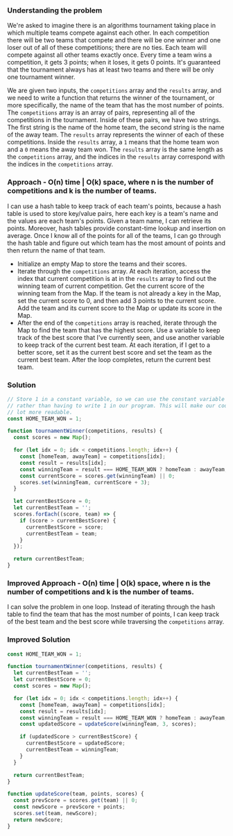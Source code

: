 ### Understanding the problem

We're asked to imagine there is an algorithms tournament taking place in which multiple teams compete against each other. In each competition there will be two teams that compete and there will be one winner and one loser out of all of these competitions; there are no ties. Each team will compete against all other teams exactly once. Every time a team wins a competition, it gets 3 points; when it loses, it gets 0 points. It's guaranteed that the tournament always has at least two teams and there will be only one tournament winner.

We are given two inputs, the `competitions` array and the `results` array, and we need to write a function that returns the winner of the tournament, or more specifically, the name of the team that has the most number of points. The `competitions` array is an array of pairs, representing all of the competitions in the tournament. Inside of these pairs, we have two strings. The first string is the name of the home team, the second string is the name of the away team. The `results` array represents the winner of each of these competitions. Inside the `results` array, a `1` means that the home team won and a `0` means the away team won. The `results` array is the same length as the `competitions` array, and the indices in the `results` array correspond with the indices in the `competitions` array.

### Approach - O(n) time | O(k) space, where n is the number of competitions and k is the number of teams.

I can use a hash table to keep track of each team's points, because a hash table is used to store key/value pairs, here each key is a team's name and the values are each team's points. Given a team name, I can retrieve its points. Moreover, hash tables provide constant-time lookup and insertion on average. Once I know all of the points for all of the teams, I can go through the hash table and figure out which team has the most amount of points and then return the name of that team.

- Initialize an empty Map to store the teams and their scores.
- Iterate through the `competitions` array. At each iteration, access the index that current competition is at in the `results` array to find out the winning team of current competition. Get the current score of the winning team from the Map. If the team is not already a key in the Map, set the current score to 0, and then add 3 points to the current score. Add the team and its current score to the Map or update its score in the Map.
- After the end of the `competitions` array is reached, iterate through the Map to find the team that has the highest score. Use a variable to keep track of the best score that I've currently seen, and use another variable to keep track of the current best team. At each iteration, if I get to a better score, set it as the current best score and set the team as the current best team. After the loop completes, return the current best team.

### Solution

```js
// Store 1 in a constant variable, so we can use the constant variable later
// rather than having to write 1 in our program. This will make our code a
// lot more readable.
const HOME_TEAM_WON = 1;

function tournamentWinner(competitions, results) {
  const scores = new Map();

  for (let idx = 0; idx < competitions.length; idx++) {
    const [homeTeam, awayTeam] = competitions[idx];
    const result = results[idx];
    const winningTeam = result === HOME_TEAM_WON ? homeTeam : awayTeam;
    const currentScore = scores.get(winningTeam) || 0;
    scores.set(winningTeam, currentScore + 3);
  }

  let currentBestScore = 0;
  let currentBestTeam = '';
  scores.forEach((score, team) => {
    if (score > currentBestScore) {
      currentBestScore = score;
      currentBestTeam = team;
    }
  });

  return currentBestTeam;
}
```

### Improved Approach - O(n) time | O(k) space, where n is the number of competitions and k is the number of teams.

I can solve the problem in one loop. Instead of iterating through the hash table to find the team that has the most number of points, I can keep track of the best team and the best score while traversing the `competitions` array.

### Improved Solution

```js
const HOME_TEAM_WON = 1;

function tournamentWinner(competitions, results) {
  let currentBestTeam = '';
  let currentBestScore = 0;
  const scores = new Map();

  for (let idx = 0; idx < competitions.length; idx++) {
    const [homeTeam, awayTeam] = competitions[idx];
    const result = results[idx];
    const winningTeam = result === HOME_TEAM_WON ? homeTeam : awayTeam;
    const updatedScore = updateScore(winningTeam, 3, scores);

    if (updatedScore > currentBestScore) {
      currentBestScore = updatedScore;
      currentBestTeam = winningTeam;
    }
  }

  return currentBestTeam;
}

function updateScore(team, points, scores) {
  const prevScore = scores.get(team) || 0;
  const newScore = prevScore + points;
  scores.set(team, newScore);
  return newScore;
}
```
